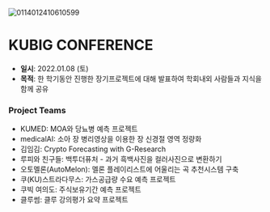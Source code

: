 ![0114012410610599](https://user-images.githubusercontent.com/71932401/149368828-0231d670-79a0-4add-8be9-0d229350f774.jpeg)

# KUBIG CONFERENCE
- **일시**: 2022.01.08 (토)
- **목적**: 한 학기동안 진행한 장기프로젝트에 대해 발표하여 학회내외 사람들과 지식을 함께 공유  

### Project Teams
+ KUMED: MOA와 당뇨병 예측 프로젝트
+ medicalAI: 소아 장 병리영상을 이용한 장 신경절 영역 정량화
+ 김임김: Crypto Forecasting with G-Research
+ 루피와 친구들: 백투더퓨처 - 과거 흑백사진을 컬러사진으로 변환하기
+ 오토멜론(AutoMelon): 멜론 플레이리스트에 어울리는 곡 추천시스템 구축
+ 쿠(KU)스트라다무스: 가스공급량 수요 예측 프로젝트
+ 쿠빅 여의도: 주식보유기간 예측 프로젝트
+ 클루썸: 클루 강의평가 요약 프로젝트

